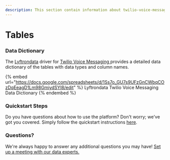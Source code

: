 ```yaml
---
description: This section contain information about twilio-voice-messaging connector tables information
---
```


# Tables

### Data Dictionary

The [Lyftrondata](https://www.lyftrondata.com/) driver for [Twilio Voice Messaging](https://www.lyftrondata.com/integration/business-analytics/twillio//)[ ](https://www.lyftrondata.com/integration/twilio-voice-messaging/)provides a detailed data dictionary of the tables with data types and column names.

{% embed url="https://docs.google.com/spreadsheets/d/1Ss7o_GU7s9UFzGnCWbqCOzDqEeagD1Lm98GmiydSYI8/edit" %}
Lyftrondata Twilio Voice Messaging Data Dictionary
{% endembed %}

### Quickstart Steps

Do you have questions about how to use the platform? Don't worry; we've got you covered. Simply follow the quickstart instructions [here](../README.md).

### Questions? <a href="#questions" id="questions"></a>

We're always happy to answer any additional questions you may have! [Set up a meeting with our data experts.](https://www.lyftrondata.com/book-a-meeting/)

